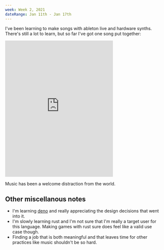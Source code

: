 ```yaml
---
week: Week 2, 2021
dateRange: Jan 11th - Jan 17th
---
```


I've been learning to make songs with ableton live and hardware synths. There's still a lot to learn, but so far I've got one song put together:

<iframe style="border: 0; width: 350px; height: 442px;" src="https://bandcamp.com/EmbeddedPlayer/track=1571955705/size=large/bgcol=333333/linkcol=9a64ff/tracklist=false/transparent=true/" seamless><a href="https://funguscomputer.bandcamp.com/track/hello">hello by funguscomputer</a></iframe>

Music has been a welcome distraction from the world.

## Other miscellanous notes
- I'm learning [deno](https://deno.land) and really appreciating the design decisions that went into it.
- I'm slowly learning rust and I'm not sure that I'm really a target user for this language. Making games with rust sure does feel like a valid use case though.
- Finding a job that is both meaningful and that leaves time for other practices like music shouldn't be so hard.
